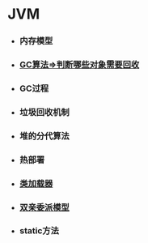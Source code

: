 # JVM

* ### 内存模型
* ### [GC算法=&gt;判断哪些对象需要回收](/JVM相关/GC算法.md)
* ### GC过程
* ### 垃圾回收机制
* ### 堆的分代算法
* ### 热部署
* ### [类加载器](/JVM相关/类加载器.md)
* ### [双亲委派模型](/JVM相关/双亲委派模型.md)
* ### static方法

  ### 

# 




